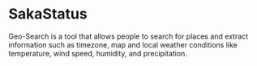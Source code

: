 # SakaStatus
Geo-Search is a tool that allows people to search for places and extract information such as
timezone, map and local weather conditions like temperature, wind speed, humidity, and
precipitation.